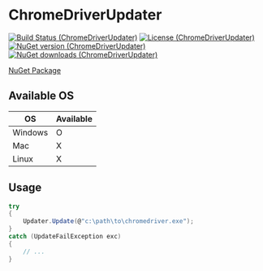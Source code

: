 # ChromeDriverUpdater

[![Build Status (ChromeDriverUpdater)](https://github.com/hyo-seong/chromedriverupdater/workflows/Test/badge.svg)](https://github.com/hyo-seong/chromedriverupdater/actions)
[![License (ChromeDriverUpdater)](https://img.shields.io/github/license/Hyo-Seong/chromedriverupdater)](https://github.com/Hyo-Seong/ChromeDriverUpdater/blob/main/LICENSE.md)
[![NuGet version (ChromeDriverUpdater)](https://img.shields.io/nuget/v/ChromeDriverUpdater.svg)](https://www.nuget.org/packages/ChromeDriverUpdater/)
[![NuGet downloads (ChromeDriverUpdater)](https://img.shields.io/nuget/dt/ChromeDriverUpdater.svg)](https://www.nuget.org/packages/ChromeDriverUpdater/)

[NuGet Package](https://www.nuget.org/packages/ChromeDriverUpdater)

## Available OS
OS | Available
----|----
Windows | O
Mac|X
Linux|X

## Usage

```csharp
try
{
    Updater.Update(@"c:\path\to\chromedriver.exe");
}
catch (UpdateFailException exc)
{
    // ...
}

